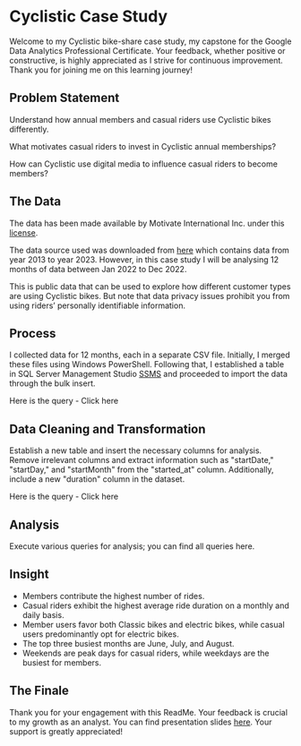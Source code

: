 # Cyclistic Case Study

Welcome to my Cyclistic bike-share case study, my capstone for the Google Data Analytics Professional Certificate. Your feedback, whether positive or constructive, is highly appreciated as I strive for continuous improvement. Thank you for joining me on this learning journey!

## Problem Statement

Understand how annual members and casual riders use Cyclistic bikes differently.

What motivates casual riders to invest in Cyclistic annual memberships?

How can Cyclistic use digital media to influence casual riders to become members?

## The Data

The data has been made available by Motivate International Inc. under this [license](https://divvybikes.com/data-license-agreement).

The data source used was downloaded from [here](https://divvy-tripdata.s3.amazonaws.com/index.html) which contains data from year 2013 to year 2023. However, in this case study I will be analysing 12 months of data between Jan 2022 to Dec 2022.

This is public data that can be used to explore how different customer types are using Cyclistic bikes. But note that data privacy issues prohibit you from using riders’ personally identifiable information.

## Process

I collected data for 12 months, each in a separate CSV file. Initially, I merged these files using Windows PowerShell. Following that, I established a table in SQL Server Management Studio [SSMS](https://learn.microsoft.com/en-us/sql/ssms/download-sql-server-management-studio-ssms?view=sql-server-ver16) and proceeded to import the data through the bulk insert.

Here is the query - Click here

## Data Cleaning and Transformation

Establish a new table and insert the necessary columns for analysis. Remove irrelevant columns and extract information such as "startDate," "startDay," and "startMonth" from the "started_at" column. Additionally, include a new "duration" column in the dataset.

Here is the query - Click here

## Analysis

Execute various queries for analysis; you can find all queries here.

## Insight

- Members contribute the highest number of rides.
- Casual riders exhibit the highest average ride duration on a monthly and daily basis.
- Member users favor both Classic bikes and electric bikes, while casual users predominantly opt for electric bikes.
- The top three busiest months are June, July, and August.
- Weekends are peak days for casual riders, while weekdays are the busiest for members.


## The Finale

Thank you for your engagement with this ReadMe. Your feedback is crucial to my growth as an analyst. 
You can find presentation slides [here](https://www.canva.com/design/DAF201SGoaM/YiuNEmUDpGCK8ItPZiSsTw/view?utm_content=DAF201SGoaM&utm_campaign=designshare&utm_medium=link&utm_source=editor). Your support is greatly appreciated!




